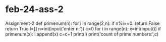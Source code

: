 # feb-24-ass-2
Assignment-2
def primenum(n):
    for i in range(2,n):
        if n%i==0:
            return False
    return True
l=[]
n=int(input('enter n:'))
c=0
for i in range(n):
    x=int(input())
    if primenum(x):
        l.append(x)
        c=c+1
print(l)
print('count of prime numbers:',c)
